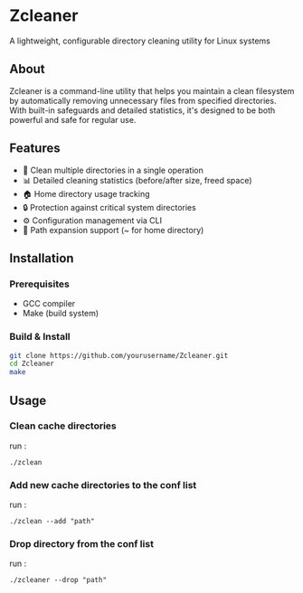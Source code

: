 # Zcleaner

A lightweight, configurable directory cleaning utility for Linux systems

## About

Zcleaner is a command-line utility that helps you maintain a clean filesystem by automatically removing unnecessary files from specified directories. With built-in safeguards and detailed statistics, it's designed to be both powerful and safe for regular use.

## Features

- 🧹 Clean multiple directories in a single operation
- 📊 Detailed cleaning statistics (before/after size, freed space)
- 🏠 Home directory usage tracking
- 🔒 Protection against critical system directories
- ⚙️ Configuration management via CLI
- 📁 Path expansion support (~ for home directory)

## Installation

### Prerequisites
- GCC compiler
- Make (build system)

### Build & Install
```bash
git clone https://github.com/yourusername/Zcleaner.git
cd Zcleaner
make
```
## Usage

### Clean cache directories 
run :
```
./zclean
```
### Add new cache directories to the conf list 
run :
```
./zclean --add "path"
```
### Drop directory from the conf list 
run :
```
./zcleaner --drop "path"
```
